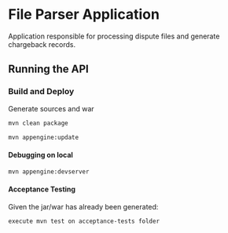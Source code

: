 # File Parser Application

Application responsible for processing dispute files and generate chargeback records.

## Running the API

### Build and Deploy

Generate sources and war
```bash
mvn clean package
```
```bash
mvn appengine:update
```

#### Debugging on local
```bash
mvn appengine:devserver
```

#### Acceptance Testing

Given the jar/war has already been generated:
```bash
execute mvn test on acceptance-tests folder 
```
